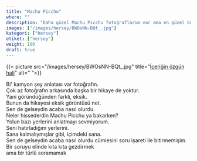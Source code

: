 ```yaml
---
title: "Machu Picchu"
where: ""
description: "Daha güzel Machu Picchu fotoğraflarım var ama en güzel bunda gülmüşüm."
images: ["/images/hersey/BWOsNN-BQt_.jpg"]
kategori: ["hersey"]
etiket: ["hersey"]
weight: 100 
draft: true
---
```


{{< picture src="/images/hersey/BWOsNN-BQt_.jpg" title="[İçeriğin özgün hali](https://www.instagram.com/p/BWOsNN-BQt_)" alt=" ">}}


Bi' kamyon şey anlatası var fotoğrafın.  
Çok az fotoğrafın arkasında başka bir hikaye de yoktur.  
Yani göründüğünden farklı, eksik.  
Bunun da hikayesi eksik görüntüsü net.  
Sen de gelseydin acaba nasıl olurdu.  
Neler hissederdin Machu Picchu ya bakarken?  
Yolun bazı yerlerini anlatmayı sevmiyorum.  
Seni hatırladığım yerlerini.  
Sana kalmalıymışlar gibi, içimdeki sana.  
Sen de gelseydin acaba nasıl olurdu cümlesini soru işareti ile bitirmemişim.  
Bir soruyu elinde kıta kıta gezdirmek  
ama bir türlü soramamak